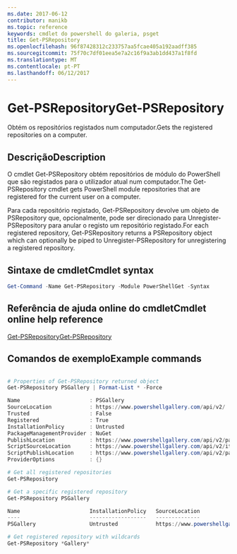 ```yaml
---
ms.date: 2017-06-12
contributor: manikb
ms.topic: reference
keywords: cmdlet do powershell do galeria, psget
title: Get-PSRepository
ms.openlocfilehash: 96f87428312c233757aa5fcae405a192aadff385
ms.sourcegitcommit: 75f70c7df01eea5e7a2c16f9a3ab1dd437a1f8fd
ms.translationtype: MT
ms.contentlocale: pt-PT
ms.lasthandoff: 06/12/2017
---
```

# <a name="get-psrepository"></a><span data-ttu-id="af140-103">Get-PSRepository</span><span class="sxs-lookup"><span data-stu-id="af140-103">Get-PSRepository</span></span>

<span data-ttu-id="af140-104">Obtém os repositórios registados num computador.</span><span class="sxs-lookup"><span data-stu-id="af140-104">Gets the registered repositories on a computer.</span></span>

## <a name="description"></a><span data-ttu-id="af140-105">Descrição</span><span class="sxs-lookup"><span data-stu-id="af140-105">Description</span></span>

<span data-ttu-id="af140-106">O cmdlet Get-PSRepository obtém repositórios de módulo do PowerShell que são registados para o utilizador atual num computador.</span><span class="sxs-lookup"><span data-stu-id="af140-106">The Get-PSRepository cmdlet gets PowerShell module repositories that are registered for the current user on a computer.</span></span>

<span data-ttu-id="af140-107">Para cada repositório registado, Get-PSRepository devolve um objeto de PSRepository que, opcionalmente, pode ser direcionado para Unregister-PSRepository para anular o registo um repositório registado.</span><span class="sxs-lookup"><span data-stu-id="af140-107">For each registered repository, Get-PSRepository returns a PSRepository object which can optionally be piped to Unregister-PSRepository for unregistering a registered repository.</span></span>

## <a name="cmdlet-syntax"></a><span data-ttu-id="af140-108">Sintaxe de cmdlet</span><span class="sxs-lookup"><span data-stu-id="af140-108">Cmdlet syntax</span></span>
```powershell
Get-Command -Name Get-PSRepository -Module PowerShellGet -Syntax
```

## <a name="cmdlet-online-help-reference"></a><span data-ttu-id="af140-109">Referência de ajuda online do cmdlet</span><span class="sxs-lookup"><span data-stu-id="af140-109">Cmdlet online help reference</span></span>

[<span data-ttu-id="af140-110">Get-PSRepository</span><span class="sxs-lookup"><span data-stu-id="af140-110">Get-PSRepository</span></span>](http://go.microsoft.com/fwlink/?LinkID=517127)

## <a name="example-commands"></a><span data-ttu-id="af140-111">Comandos de exemplo</span><span class="sxs-lookup"><span data-stu-id="af140-111">Example commands</span></span>

```powershell

# Properties of Get-PSRepository returned object
Get-PSRepository PSGallery | Format-List * -Force

Name                      : PSGallery
SourceLocation            : https://www.powershellgallery.com/api/v2/
Trusted                   : False
Registered                : True
InstallationPolicy        : Untrusted
PackageManagementProvider : NuGet
PublishLocation           : https://www.powershellgallery.com/api/v2/package/
ScriptSourceLocation      : https://www.powershellgallery.com/api/v2/items/psscript/
ScriptPublishLocation     : https://www.powershellgallery.com/api/v2/package/
ProviderOptions           : {}

# Get all registered repositories
Get-PSRepository

# Get a specific registered repository
Get-PSRepository PSGallery

Name                      InstallationPolicy   SourceLocation
----                      ------------------   --------------
PSGallery                 Untrusted            https://www.powershellgallery.com/api/v2/

# Get registered repository with wildcards
Get-PSRepository *Gallery*

```

